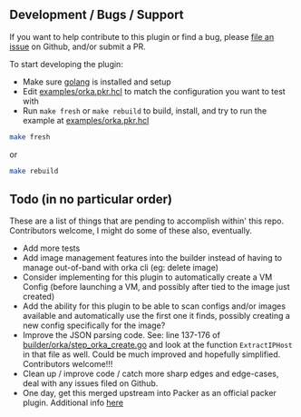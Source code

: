 ## Development / Bugs / Support

If you want to help contribute to this plugin or find a bug, please [file an issue] on Github, and/or submit a PR.


To start developing the plugin:
- Make sure [golang](https://golang.org/) is installed and setup
- Edit [examples/orka.pkr.hcl](./examples/orka.pkr.hcl) to match the configuration you want to test with
- Run `make fresh` or `make rebuild` to build, install, and try to run the example at [examples/orka.pkr.hcl](./examples/orka.pkr.hcl)

```bash
make fresh
```

or  

```bash
make rebuild
```

## Todo (in no particular order)

These are a list of things that are pending to accomplish within' this repo.  Contributors welcome, I might do some of these also, eventually.

 * Add more tests 
 * Add image management features into the builder instead of having to manage out-of-band with orka cli (eg: delete image)
 * Consider implementing for this plugin to automatically create a VM Config (before launching a VM, and possibly after tied to the image just created)
 * Add the ability for this plugin to be able to scan configs and/or images available and automatically use the first one it finds, possibly creating a new config specifically for the image?  
 * Improve the JSON parsing code.  See: line 137-176 of [builder/orka/step_orka_create.go](./builder/orka/step_orka_create.go) and look at the function `ExtractIPHost` in that file as well.  Could be much improved and hopefully simplified.  Contributors welcome!!!
 * Clean up / improve code / catch more sharp edges and edge-cases, deal with any issues filed on Github.
 * One day, get this merged upstream into Packer as an official packer plugin.  Additional info [here](https://www.packer.io/docs/plugins/packer-integration-program)



[//]: <> (Ignore, below here are links for ease-of-use above)
[file an issue]: https://github.com/macstadium/packer-plugin-macstadium-orka/issues
